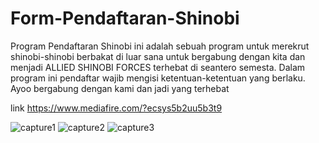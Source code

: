 # Form-Pendaftaran-Shinobi
Program Pendaftaran Shinobi ini adalah sebuah program untuk merekrut shinobi-shinobi berbakat di luar sana
untuk bergabung dengan kita dan menjadi ALLIED SHINOBI FORCES terhebat di seantero semesta. Dalam program ini
pendaftar wajib mengisi ketentuan-ketentuan yang berlaku. Ayoo bergabung dengan kami dan jadi yang terhebat

link
https://www.mediafire.com/?ecsys5b2uu5b3t9

![capture1](https://cloud.githubusercontent.com/assets/22186783/18504372/2e0ba0f0-7a8c-11e6-8f6c-c56d2e99f499.JPG)
![capture2](https://cloud.githubusercontent.com/assets/22186783/18504373/2e1544fc-7a8c-11e6-9378-96e9290d353d.JPG)
![capture3](https://cloud.githubusercontent.com/assets/22186783/18504374/2e16106c-7a8c-11e6-952f-1467392699e5.JPG)
